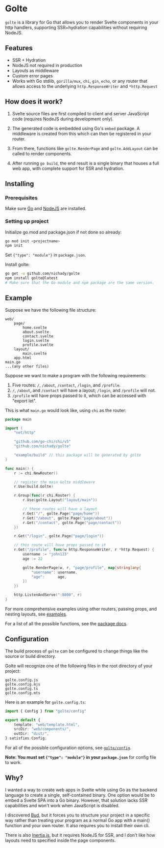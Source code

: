 # Golte

`golte` is a library for Go that allows you to render Svelte components in your http handlers, supporting SSR+hydration capabilities without requiring NodeJS.

## Features
- SSR + Hydration
- NodeJS not required in production
- Layouts as middleware
- Custom error pages
- Works with Go stdlib, `gorilla/mux`, `chi`, `gin`, `echo`, or any router that allows access to the underlying `http.ResponseWriter` and `*http.Request`

## How does it work?

1. Svelte source files are first compiled to client and server JavaScript code (requires NodeJS during development only).

2. The generated code is embedded using Go's `embed` package. A middleware is created from this which can then be registered in your router.

3. From there, functions like `golte.RenderPage` and `golte.AddLayout` can be called to render components.

4. After running `go build`, the end result is a single binary that houses a full web app, with complete support for SSR and hydration.

## Installing

### Prerequisites

Make sure [Go](https://go.dev) and [NodeJS](https://nodejs.org) are installed.

### Setting up project

Initialize go.mod and package.json if not done so already:
```sh
go mod init <projectname>
npm init
```

Set `{"type": "module"}` in `package.json`.

Install golte:
```sh
go get -u github.com/nichady/golte
npm install golte@latest
# Make sure that the Go module and npm package are the same version.
```

## Example

Suppose we have the following file structure:
```
web/
    page/
        home.svelte
        about.svelte
        contact.svelte
        login.svelte
		profile.svelte
    layout/
        main.svelte
    app.html
main.go
...(any other files)
```

Suppose we want to make a program with the following requirements:
1. Five routes: `/`, `/about`, `/contact`, `/login`, and `/profile`.
2. `/`, `/about`, and `/contact` will have a layout; `/login`, and `/profile` will not.
3. `/profile` will have props passed to it, which can be accessed with "export let".

This is what `main.go` would look like, using `chi` as the router:

```go
package main

import (
	"net/http"

	"github.com/go-chi/chi/v5"
	"github.com/nichady/golte"

	"example/build" // this package will be generated by golte
)

func main() {
	r := chi.NewRouter()

	// register the main Golte middleware
	r.Use(build.Golte)

	r.Group(func(r chi.Router) {
		r.Use(golte.Layout("layout/main"))

		// these routes will have a layout
		r.Get("/", golte.Page("page/home"))
		r.Get("/about", golte.Page("page/about"))
		r.Get("/contact", golte.Page("page/contact"))
	})

	r.Get("/login", golte.Page("page/login"))

	// this route will have props passed to it
	r.Get("/profile", func(w http.ResponseWriter, r *http.Request) {
		username := "john123"
		age := 22

		golte.RenderPage(w, r, "page/profile", map[string]any{
			"username": username,
			"age":      age,
		})
	})

	http.ListenAndServe(":8000", r)
}
```

For more comprehensive examples using other routers, passing props, and nesting layouts, see [examples](examples).

For a list of all the possible functions, see the [package docs](https://pkg.go.dev/github.com/nichady/golte#section-documentation).

## Configuration

The build process of `golte` can be configured to change things like the source or build directory.

Golte will recognize one of the following files in the root directory of your project:
```
golte.config.js
golte.config.mjs
golte.config.ts
golte.config.mts
```

Here is an example for `golte.config.ts`:
```typescript
import { Config } from "golte/config"

export default {
	template: "web/template.html",
	srcDir: "web/components/",
	outDir: "dist/",
} satisfies Config;
```

For all of the possible configuration options, see [`golte/config`](ts/public/config/index.ts).

**Note: You must set `{"type": "module"}` in your `package.json`** for config file to work.

## Why?

I wanted a way to create web apps in Svelte while using Go as the backend language to create a single, self-contained binary. One option would be to embed a Svelte SPA into a Go binary. However, that solution lacks SSR capabilities and won't work when JavaScript is disabled.

I discovered [Bud](https://github.com/livebud/bud), but it forces you to structure your project in a specific way rather than treating your program as a normal Go app with a main() function and your own router. It also requires you to install their own cli.

There is also [Inertia.js](https://github.com/inertiajs/inertia), but it requires NodeJS for SSR, and I don't like how layouts need to specified inside the page components.
